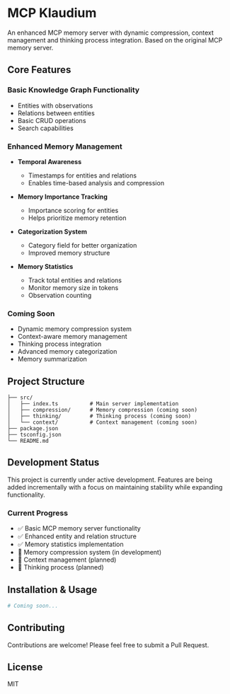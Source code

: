 # MCP Klaudium

An enhanced MCP memory server with dynamic compression, context management and thinking process integration. Based on the original MCP memory server.

## Core Features

### Basic Knowledge Graph Functionality
- Entities with observations
- Relations between entities
- Basic CRUD operations
- Search capabilities

### Enhanced Memory Management
- **Temporal Awareness**
  - Timestamps for entities and relations
  - Enables time-based analysis and compression

- **Memory Importance Tracking**
  - Importance scoring for entities
  - Helps prioritize memory retention

- **Categorization System**
  - Category field for better organization
  - Improved memory structure

- **Memory Statistics**
  - Track total entities and relations
  - Monitor memory size in tokens
  - Observation counting

### Coming Soon
- Dynamic memory compression system
- Context-aware memory management
- Thinking process integration
- Advanced memory categorization
- Memory summarization

## Project Structure

```
├── src/
│   ├── index.ts          # Main server implementation
│   ├── compression/      # Memory compression (coming soon)
│   ├── thinking/         # Thinking process (coming soon)
│   └── context/          # Context management (coming soon)
├── package.json
├── tsconfig.json
└── README.md
```

## Development Status

This project is currently under active development. Features are being added incrementally with a focus on maintaining stability while expanding functionality.

### Current Progress
- ✅ Basic MCP memory server functionality
- ✅ Enhanced entity and relation structure
- ✅ Memory statistics implementation
- 🚧 Memory compression system (in development)
- 📅 Context management (planned)
- 📅 Thinking process (planned)

## Installation & Usage

```bash
# Coming soon...
```

## Contributing

Contributions are welcome! Please feel free to submit a Pull Request.

## License

MIT